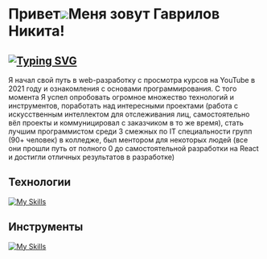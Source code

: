 

Привет![](https://user-images.githubusercontent.com/18350557/176309783-0785949b-9127-417c-8b55-ab5a4333674e.gif)Меня зовут Гаврилов Никита!
==========================================================================================================================================

[![Typing SVG](https://readme-typing-svg.herokuapp.com?font=Fira+Code&pause=1000&random=false&width=435&lines=Frontend+%D1%80%D0%B0%D0%B7%D1%80%D0%B0%D0%B1%D0%BE%D1%82%D1%87%D0%B8%D0%BA)](https://git.io/typing-svg)
--------------------
Я начал свой путь в web-разработку с просмотра курсов на YouTube в 2021 году и ознакомления с основами программирования. 
С того момента Я успел опробовать огромное множество технологий и инструментов, поработать над интересными проектами (работа с искусственным интеллектом для отслеживания лиц, самостоятельно 
вёл проекты и коммуницировал с заказчиком в то же время), стать лучшим программистом среди 3 смежных по IT специальности групп (90+ человек) в 
колледже, был ментором для некоторых людей (все они прошли путь от полного 0 до самостоятельной разработки на React и достигли отличных результатов в разработке)

## Технологии
[![My Skills](https://skillicons.dev/icons?i=html,css,scss,gulp,js,ts,react,redux,nextjs,nodejs,express,php,mysql,postgresql,git)](https://skillicons.dev)
## Инструменты
[![My Skills](https://skillicons.dev/icons?i=photoshop,figma,postman,supabase,vscode,webstorm)](https://skillicons.dev)

